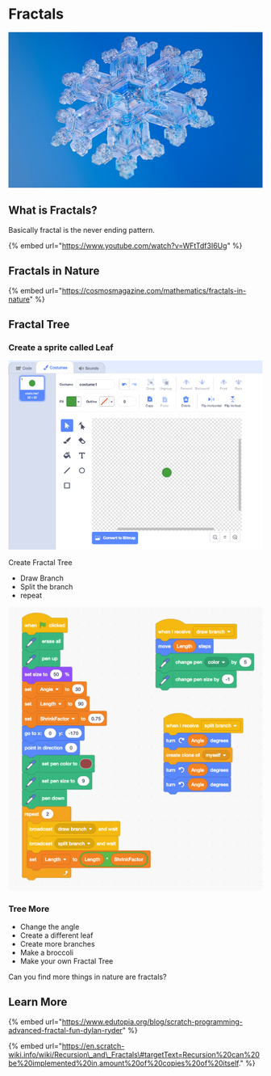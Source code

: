 # Fractals

![](../../.gitbook/assets/fractalsnowflake.jpg)

## What is Fractals?

Basically fractal is the never ending pattern. 

{% embed url="https://www.youtube.com/watch?v=WFtTdf3I6Ug" %}

## Fractals in Nature

{% embed url="https://cosmosmagazine.com/mathematics/fractals-in-nature" %}

## Fractal Tree

### Create a sprite called Leaf

![](../../.gitbook/assets/screenshot-2019-10-19-19.50.41.png)

Create Fractal Tree

* Draw Branch
* Split the branch
* repeat

![](../../.gitbook/assets/screenshot-2019-10-19-20.14.12.png)

### Tree More

* Change the angle
* Create a different leaf
* Create more branches
* Make a broccoli 
* Make your own Fractal Tree

Can you find more things in nature are fractals?





## Learn More

{% embed url="https://www.edutopia.org/blog/scratch-programming-advanced-fractal-fun-dylan-ryder" %}

{% embed url="https://en.scratch-wiki.info/wiki/Recursion\_and\_Fractals\#targetText=Recursion%20can%20be%20implemented%20in,amount%20of%20copies%20of%20itself." %}







